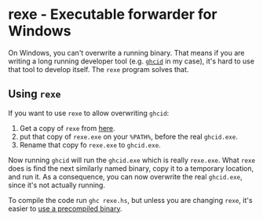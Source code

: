 # rexe - Executable forwarder for Windows

On Windows, you can't overwrite a running binary. That means if you are writing a long running developer tool (e.g. [`ghcid`](https://github.com/ndmitchell/ghcid) in my case), it's hard to use that tool to develop itself. The `rexe` program solves that.

## Using `rexe`

If you want to use `rexe` to allow overwriting `ghcid`:

1. Get a copy of `rexe` from [here]().
2. put that copy of `rexe.exe` on your `%PATH%`, before the real `ghcid.exe`.
3. Rename that copy fo `rexe.exe` to `ghcid.exe`.

Now running `ghcid` will run the `ghcid.exe` which is really `rexe.exe`. What `rexe` does is find the next similarly named binary, copy it to a temporary location, and run it. As a consequence, you can now overwrite the real `ghcid.exe`, since it's not actually running.

To compile the code run `ghc rexe.hs`, but unless you are changing `rexe`, it's easier to [use a precompiled binary]().
